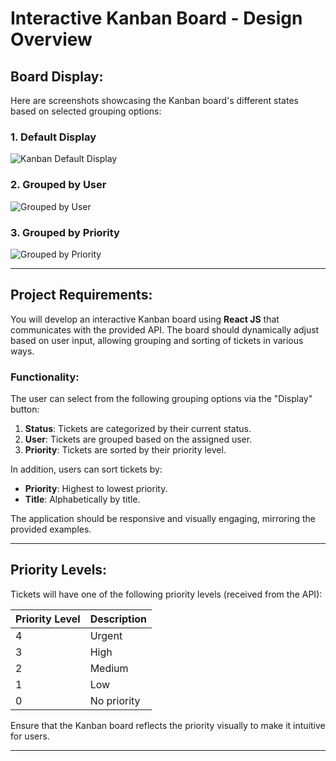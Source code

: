 # **Interactive Kanban Board - Design Overview**

## **Board Display:**

Here are screenshots showcasing the Kanban board's different states based on selected grouping options:

### **1. Default Display**
![Kanban Default Display](https://drive.google.com/file/d/1wThUgwnTVe3Jp44-R_t8agvt3ipsYEQp/view?usp=drive_link)

### **2. Grouped by User**
![Grouped by User](https://drive.google.com/file/d/1z9v1EXL6gAjDH0jFWLnoIYYmSVgO9zZJ/view?usp=drive_link)

### **3. Grouped by Priority**
![Grouped by Priority](https://drive.google.com/file/d/1YbhUDQGHVKemJSJmG27CjNbj9BDNXFPm/view?usp=drive_link)

---

## **Project Requirements:**

You will develop an interactive Kanban board using **React JS** that communicates with the provided API. The board should dynamically adjust based on user input, allowing grouping and sorting of tickets in various ways.

### **Functionality:**

The user can select from the following grouping options via the "Display" button:

1. **Status**: Tickets are categorized by their current status.
2. **User**: Tickets are grouped based on the assigned user.
3. **Priority**: Tickets are sorted by their priority level.

In addition, users can sort tickets by:
- **Priority**: Highest to lowest priority.
- **Title**: Alphabetically by title.

The application should be responsive and visually engaging, mirroring the provided examples.

---

## **Priority Levels:**

Tickets will have one of the following priority levels (received from the API):

| Priority Level | Description  |
|----------------|--------------|
| 4              | Urgent       |
| 3              | High         |
| 2              | Medium       |
| 1              | Low          |
| 0              | No priority  |

Ensure that the Kanban board reflects the priority visually to make it intuitive for users.

---


